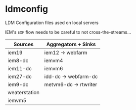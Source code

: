 ldmconfig
=========

LDM Configuration files used on local servers

IEM's `EXP` flow needs to be careful to not cross-the-streams...

Sources | Aggregators + Sinks
--- | ---
iem19 | iem12 -> webfarm
iem8-dc | iemvm4
iem11-dc | iemvm6
iem27-dc |idd-dc -> webfarm-dc
iem9-dc | metvm6-dc -> rtwriter
weaterstation |
iemvm5 |
